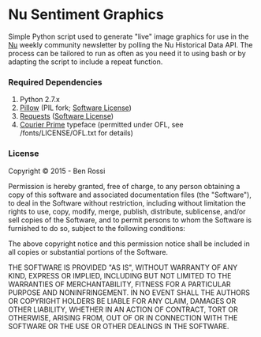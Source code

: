 # Nu Sentiment Graphics

Simple Python script used to generate "live" image graphics for use in the [Nu](https://nubits.com) weekly community newsletter by polling the Nu Historical Data API. The process can be tailored to run as often as you need it to using bash or by adapting the script to include a repeat function.

### Required Dependencies

1. Python 2.7.x  
2. [Pillow](http://pillow.readthedocs.org/) (PIL fork; [Software License](http://www.pythonware.com/products/pil/license.htm))  
3. [Requests](http://docs.python-requests.org/en/latest/) ([Software License](http://docs.python-requests.org/en/latest/user/intro/#apache2))  
4. [Courier Prime](http://quoteunquoteapps.com/courierprime/faq) typeface (permitted under OFL, see /fonts/LICENSE/OFL.txt for details)

### License

Copyright &copy; 2015 - Ben Rossi

Permission is hereby granted, free of charge, to any person obtaining a copy
of this software and associated documentation files (the "Software"), to deal
in the Software without restriction, including without limitation the rights
to use, copy, modify, merge, publish, distribute, sublicense, and/or sell
copies of the Software, and to permit persons to whom the Software is
furnished to do so, subject to the following conditions:

The above copyright notice and this permission notice shall be included in
all copies or substantial portions of the Software.

THE SOFTWARE IS PROVIDED "AS IS", WITHOUT WARRANTY OF ANY KIND, EXPRESS OR
IMPLIED, INCLUDING BUT NOT LIMITED TO THE WARRANTIES OF MERCHANTABILITY,
FITNESS FOR A PARTICULAR PURPOSE AND NONINFRINGEMENT. IN NO EVENT SHALL THE
AUTHORS OR COPYRIGHT HOLDERS BE LIABLE FOR ANY CLAIM, DAMAGES OR OTHER
LIABILITY, WHETHER IN AN ACTION OF CONTRACT, TORT OR OTHERWISE, ARISING FROM,
OUT OF OR IN CONNECTION WITH THE SOFTWARE OR THE USE OR OTHER DEALINGS IN
THE SOFTWARE.
